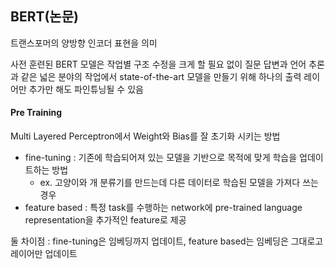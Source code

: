 ## BERT(논문)

트랜스포머의 양방향 인코더 표현을 의미

사전 훈련된 BERT 모델은 작업별 구조 수정을 크게 할 필요 없이 질문 답변과 언어 추론과 같은 넓은 분야의 작업에서 state-of-the-art 모델을 만들기 위해 하나의 출력 레이어만 추가만 해도 파인튜닝될 수 있음

#### Pre Training

Multi Layered Perceptron에서 Weight와 Bias를 잘 초기화 시키는 방법

* fine-tuning : 기존에 학습되어져 있는 모델을 기반으로 목적에 맞게 학습을 업데이트하는 방법
  * ex. 고양이와 개 분류기를 만드는데 다른 데이터로 학습된 모델을 가져다 쓰는 경우
* feature based : 특정 task를 수행하는 network에 pre-trained language representation을 추가적인 feature로 제공

둘 차이점 : fine-tuning은 임베딩까지 업데이트, feature based는 임베딩은 그대로고 레이어만 업데이트



